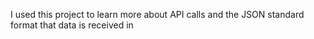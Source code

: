 I used this project to learn more about API calls and the JSON standard format that data is received in

